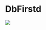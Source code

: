 # DbFirstd

[<img src="https://codeisbug.visualstudio.com/_apis/public/build/definitions/5b5c0537-5d07-4784-81fb-f6f49106b9af/7/badge">](https://codeisbug.visualstudio.com/_apis/public/build/definitions/5b5c0537-5d07-4784-81fb-f6f49106b9af/7/badge)
